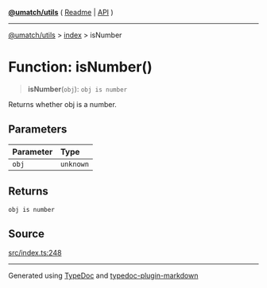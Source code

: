 [**@umatch/utils**](../../README.md) ( [Readme](../../README.md) \| [API](../../API.md) )

---

[@umatch/utils](../../API.md) > [index](../README.md) > isNumber

# Function: isNumber()

> **isNumber**(`obj`): `obj is number`

Returns whether obj is a number.

## Parameters

| Parameter | Type      |
| :-------- | :-------- |
| `obj`     | `unknown` |

## Returns

`obj is number`

## Source

[src/index.ts:248](https://github.com/umatch-oficial/utils/blob/00cf87f/src/index.ts#L248)

---

Generated using [TypeDoc](https://typedoc.org/) and [typedoc-plugin-markdown](https://www.npmjs.com/package/typedoc-plugin-markdown)
